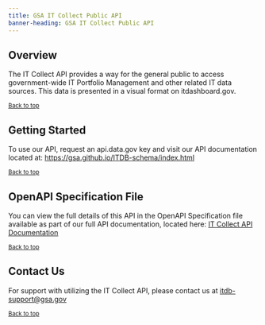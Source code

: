 ```yaml
---
title: GSA IT Collect Public API
banner-heading: GSA IT Collect Public API
---
```


<link rel="stylesheet" type="text/css" href="../../assets/swaggerui-dist/swagger-ui.css" >
<link rel="stylesheet" type="text/css" href="../../assets/swaggerui-dist/custom.css" >


## Overview

The IT Collect API provides a way for the general public to access government-wide IT Portfolio Management and other related IT data sources. 
This data is presented in a visual format on itdashboard.gov.


<p><small><a href="#">Back to top</a></small></p>

## Getting Started

To use our API, request an api.data.gov key and visit our API documentation located at: https://gsa.github.io/ITDB-schema/index.html

<p><small><a href="#">Back to top</a></small></p>

## OpenAPI Specification File

You can view the full details of this API in the OpenAPI Specification file available as part of our full API documentation, located here:
<a href="https://gsa.github.io/ITDB-schema/index.html"> IT Collect API Documentation </a>

<p><small><a href="#">Back to top</a></small></p>

## Contact Us

For support with utilizing the IT Collect API, please contact us at itdb-support@gsa.gov

<p><small><a href="#">Back to top</a></small></p>
